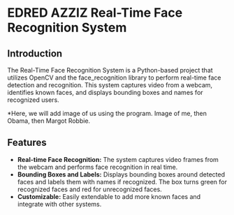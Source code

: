 # EDRED AZZIZ Real-Time Face Recognition System

## Introduction
The Real-Time Face Recognition System is a Python-based project that utilizes OpenCV and the face_recognition library to perform real-time face detection and recognition. This system captures video from a webcam, identifies known faces, and displays bounding boxes and names for recognized users.

*Here, we will add image of us using the program. Image of me, then Obama, then Margot Robbie.


## Features
- **Real-time Face Recognition:** The system captures video frames from the webcam and performs face recognition in real time.
- **Bounding Boxes and Labels:** Displays bounding boxes around detected faces and labels them with names if recognized. The box turns green for recognized faces and red for unrecognized faces.
- **Customizable:** Easily extendable to add more known faces and integrate with other systems.


